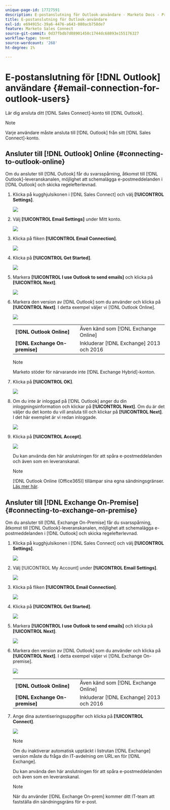 ```yaml
---
unique-page-id: 17727591
description: E-postanslutning för Outlook-användare - Marketo Docs - Produktdokumentation
title: E-postanslutning för Outlook-användare
exl-id: e694915c-39a6-4476-a643-080acb758de7
feature: Marketo Sales Connect
source-git-commit: 0d37fbdb7d08901458c1744dc68893e155176327
workflow-type: tm+mt
source-wordcount: '268'
ht-degree: 1%

---
```


# E-postanslutning för [!DNL Outlook] användare {#email-connection-for-outlook-users}

Lär dig ansluta ditt [!DNL Sales Connect]-konto till [!DNL Outlook].

>[!NOTE]
>
>Varje användare måste ansluta till [!DNL Outlook] från sitt [!DNL Sales Connect]-konto.

## Ansluter till [!DNL Outlook] Online {#connecting-to-outlook-online}

Om du ansluter till [!DNL Outlook] får du svarsspårning, åtkomst till [!DNL Outlook]-leveranskanalen, möjlighet att schemalägga e-postmeddelanden i [!DNL Outlook] och skicka regelefterlevnad.

1. Klicka på kugghjulsikonen i [!DNL Sales Connect] och välj **[!UICONTROL Settings]**.

   ![](assets/one.png)

1. Välj **[!UICONTROL Email Settings]** under Mitt konto.

   ![](assets/two.png)

1. Klicka på fliken **[!UICONTROL Email Connection]**.

   ![](assets/three.png)

1. Klicka på **[!UICONTROL Get Started]**.

   ![](assets/four.png)

1. Markera **[!UICONTROL I use Outlook to send emails]** och klicka på **[!UICONTROL Next]**.

   ![](assets/five-a.png)

1. Markera den version av [!DNL Outlook] som du använder och klicka på **[!UICONTROL Next]**. I detta exempel väljer vi [!DNL Outlook Online].

   ![](assets/six-a.png)

   <table> 
    <tbody>
     <tr>
      <td><strong>[!DNL Outlook Online]</strong></td> 
      <td>Även känd som [!DNL Exchange Online]</td> 
     </tr>
     <tr>
      <td><strong>[!DNL Exchange On-premise]</strong></td> 
      <td>Inkluderar [!DNL Exchange] 2013 och 2016</td> 
     </tr>
    </tbody>
   </table>

   >[!NOTE]
   >
   >Marketo stöder för närvarande inte [!DNL Exchange Hybrid]-konton.

1. Klicka på **[!UICONTROL OK]**.

   ![](assets/seven-a.png)

1. Om du inte är inloggad på [!DNL Outlook] anger du din inloggningsinformation och klickar på **[!UICONTROL Next]**. Om du är det väljer du det konto du vill ansluta till och klickar på **[!UICONTROL Next]**. I det här exemplet är vi redan inloggade.

   ![](assets/eight-a.png)

1. Klicka på **[!UICONTROL Accept]**.

   ![](assets/nine-a.png)

   Du kan använda den här anslutningen för att spåra e-postmeddelanden och även som en leveranskanal.

   >[!NOTE]
   >
   >[!DNL Outlook Online (Office365)] tillämpar sina egna sändningsgränser. [Läs mer här](/help/marketo/product-docs/marketo-sales-connect/email/email-delivery/email-connection-throttling.md#email-provider-limits).

## Ansluter till [!DNL Exchange On-Premise] {#connecting-to-exchange-on-premise}

Om du ansluter till [!DNL Exchange On-Premise] får du svarsspårning, åtkomst till [!DNL Outlook]-leveranskanalen, möjlighet att schemalägga e-postmeddelanden i [!DNL Outlook] och skicka regelefterlevnad.

1. Klicka på kugghjulsikonen i [!DNL Sales Connect] och välj **[!UICONTROL Settings]**.

   ![](assets/one.png)

1. Välj [!UICONTROL My Account] under **[!UICONTROL Email Settings]**.

   ![](assets/two.png)

1. Klicka på fliken **[!UICONTROL Email Connection]**.

   ![](assets/three.png)

1. Klicka på **[!UICONTROL Get Started]**.

   ![](assets/four.png)

1. Markera **[!UICONTROL I use Outlook to send emails]** och klicka på **[!UICONTROL Next]**.

   ![](assets/five-a.png)

1. Markera den version av [!DNL Outlook] som du använder och klicka på **[!UICONTROL Next]**. I detta exempel väljer vi [!DNL Exchange On-premise].

   ![](assets/six-b.png)

   <table> 
    <tbody>
     <tr>
      <td><strong>[!DNL Outlook Online]</strong></td> 
      <td>Även känd som [!DNL Exchange Online]</td> 
     </tr>
     <tr>
      <td><strong>[!DNL Exchange On-premise]</strong></td> 
      <td>Inkluderar [!DNL Exchange] 2013 och 2016</td> 
     </tr>
    </tbody>
   </table>

1. Ange dina autentiseringsuppgifter och klicka på **[!UICONTROL Connect]**.

   ![](assets/seven-b.png)

   >[!NOTE]
   >
   >Om du inaktiverar automatisk upptäckt i listrutan [!DNL Exchange] version måste du fråga din IT-avdelning om URL:en för [!DNL Exchange].

   Du kan använda den här anslutningen för att spåra e-postmeddelanden och även som en leveranskanal.

   >[!NOTE]
   >
   >När du använder [!DNL Exchange On-prem] kommer ditt IT-team att fastställa din sändningsgräns för e-post.
